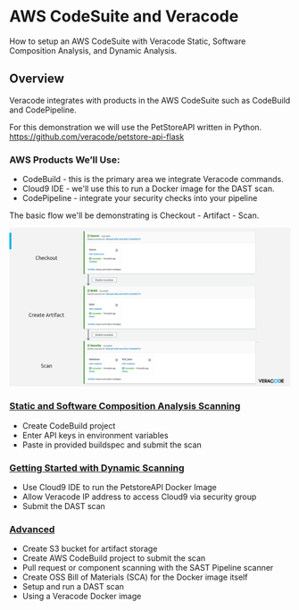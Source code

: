 # AWS CodeSuite and Veracode

How to setup an AWS CodeSuite with Veracode Static, Software Composition Analysis, and Dynamic Analysis.

## Overview
Veracode integrates with products in the AWS CodeSuite such as CodeBuild and CodePipeline.

For this demonstration we will use the PetStoreAPI written in Python.  
https://github.com/veracode/petstore-api-flask

### AWS Products We’ll Use:

* CodeBuild - this is the primary area we integrate Veracode commands. 
* Cloud9 IDE - we'll use this to run a Docker image for the DAST scan.
* CodePipeline - integrate your security checks into your pipeline

The basic flow we'll be demonstrating is Checkout - Artifact - Scan.

![AWS Code](images/CheckoutArtifactScan.png)

### [Static and Software Composition Analysis Scanning ](1_SAST_SCA_PolicyScan)
* Create CodeBuild project
* Enter API keys in environment variables
* Paste in provided buildspec and submit the scan

### [Getting Started with Dynamic Scanning ](2_DAST)
* Use Cloud9 IDE to run the PetstoreAPI Docker Image
* Allow Veracode IP address to access Cloud9 via security group
* Submit the DAST scan

### [Advanced](Advanced)
* Create S3 bucket for artifact storage
* Create AWS CodeBuild project to submit the scan
* Pull request or component scanning with the SAST Pipeline scanner
* Create OSS Bill of Materials (SCA) for the Docker image itself
* Setup and run a DAST scan
* Using a Veracode Docker image